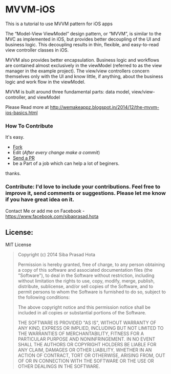 # MVVM-iOS

This is a tutorial to use MVVM pattern for iOS apps

 The “Model-View ViewModel” design pattern, or “MVVM”, is similar to the MVC as implemented in iOS, but provides better decoupling of the UI and business logic. This decoupling results in thin, flexible, and easy-to-read view controller classes in iOS.  

MVVM also provides better encapsulation. Business logic and workflows are contained almost exclusively in the viewModel (referred to as the view manager in the example project). The view/view controllers concern themselves only with the UI and know little, if anything, about  the business logic and work flow in the viewModel.

MVVM is built around three fundamental parts: data model, view/view-controller, and viewModel


Please Read more at http://wemakeappz.blogspot.in/2014/12/the-mvvm-ios-basics.html


### How To Contribute
It's easy.
- [Fork](https://help.github.com/articles/fork-a-repo)
- Edit (*After every change make a commit*)
- [Send a PR](https://help.github.com/articles/using-pull-requests  )
- be a Part of a job which can help a lot of beginers.

thanks.

### Contribute: I'd love to include your contributions. Feel free to improve it, send comments or suggestions. Please let me know if you have great idea on it.
Contact Me or add me on Facebook - https://www.facebook.com/sibaprasad.hota

License:
--------
MIT License

> Copyright (c) 2014 Siba Prasad Hota
> 
> Permission is hereby granted, free of charge, to any person obtaining 
>a copy of this software and associated documentation files (the  
>"Software"), to deal in the Software without restriction, including 
>without limitation the rights to use, copy, modify, merge, publish, 
>distribute, sublicense, and/or sell copies of the Software, and to 
>permit persons to whom the Software is furnished to do so, subject to  
>the following conditions:
> 
> The above copyright notice and this permission notice shall be 
>included in all copies or substantial portions of the Software.
> 
> THE SOFTWARE IS PROVIDED "AS IS", WITHOUT WARRANTY OF ANY KIND, 
>EXPRESS OR IMPLIED, INCLUDING BUT NOT LIMITED TO THE WARRANTIES OF 
>MERCHANTABILITY, FITNESS FOR A PARTICULAR PURPOSE AND NONINFRINGEMENT. 
>IN NO EVENT SHALL THE AUTHORS OR COPYRIGHT HOLDERS BE LIABLE FOR ANY 
>CLAIM, DAMAGES OR OTHER LIABILITY, WHETHER IN AN ACTION OF CONTRACT, 
>TORT OR OTHERWISE, ARISING FROM, OUT OF OR IN CONNECTION WITH THE 
>SOFTWARE OR THE USE OR OTHER DEALINGS IN THE SOFTWARE.
